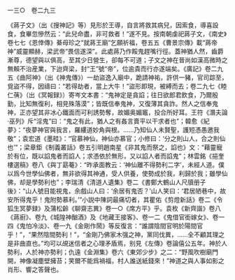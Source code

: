 一三○　卷二九三

《蔣子文》（出《搜神記》等）見形於王導，自言將救其病兒，因索食，導喜設食，食畢忽慘然云：“此兒命盡，非可救者！”遂不見。按南朝虔祀蔣子文，《南史》卷七七《恩倖傳》綦母珍之“就蔣王廟”乞願祈福，卷五五《曹景宗傳》載“蔣帝神”威靈顯赫，梁武帝“畏信遂深”。此處蔣乃作餒鬼趕嘴行徑。蓋神猶人然，齒爵漸尊，德望與以俱高，至其少日營生，卻每不可道；子文之神在晉尚如漢高微時之無賴不治産業，下迨齊梁，封“王”號“帝”，位逾貴而行亦遂端矣。《廣記》卷二九五《曲阿神》（出《神鬼傳》）一劫盜逸入廟中，跪請神祐，許供一豬，官司踪至，覓盜不得，因禱曰：“若得劫者，當上大牛！”盜形即現，被縛而去；卷二九七《睦仁蒨》（出《冥報録》）寄岑文本書：“鬼神定是貪諂；往日欲郎君飲食，乃爾殷勤，比知無復利，相見殊落漠”；皆既信奉鬼神，又復薄其貪詐。然人之信奉鬼神，正亦望其非冰心鐵面而可利誘勢奪，故媚奥媚竈，投合所好耳。王符《潛夫論·巫列》斥“淫鬼”曰：“鬼之有此，猶人之有姦言賣平以干求者也”；韓愈《紀夢》：“夜夢神官與我言，羅縷道妙角與根。……乃知仙人未賢聖，護短憑愚邀我敬”；袁宏道《墨畦》：“官慕神仙，神仙亦慕官；小修曰：‘分之則山人，合之則仙也’”；梁章鉅《制義叢話》卷五引明趙南星《非其鬼而祭之，諂也》文：“藉靈寵於有位，既以諂鬼者而諂人；求憑依於無形，又以諂人者而諂鬼”；林雲銘《挹奎樓選稿》卷八《與丁勗菴》：“昨承面教云：‘神仙離不得勢利二字’，未經人道。僕以爲今世學仙佛者，無非欲得其神通，受人供養，使勢成於我，利歸於我；雖學仙佛，却是學勢利也”；李瑞清《清道人遺集》卷二《書鄭大鶴山人尺牘册子後》：“山人號目能視鬼，余戲山人曰：‘余居有鬼否？’山人笑曰：‘君居陋巷中，故安所得鬼乎！鬼附勢慕利。’”小説中陳詞最痛切者，其瞿佑《剪燈新話》卷二《令狐生冥夢録》及蒲松齡《聊齋志異》卷一○《席方平》乎。袁枚《新齊諧》卷八《蔣廚》、卷九《城隍神酗酒》及《地藏王接客》、卷一二《鬼借官銜嫁女》、卷一四《鬼怕冷淡》、卷一九《金剛作鬧》等反復言：“誰謂陰間官明於陽間官乎！”，“果然陰間勢利！”，“金剛乃佛家木强之神，黨同伐異，……全不顧其理之是非曲直也。”均可以覘迷信者之心理矛盾焉，别見《左傳》卷論僖公五年。神於人勢利，人於神亦勢利；仇遠《金淵集》卷六《東郊少步》之二：“野風吹樹廟門開，神像凝塵壁擁苔；笑爾不能爲禍福，村人誰送紙錢來！”神道之與人事如影之肖形、響之答聲也。